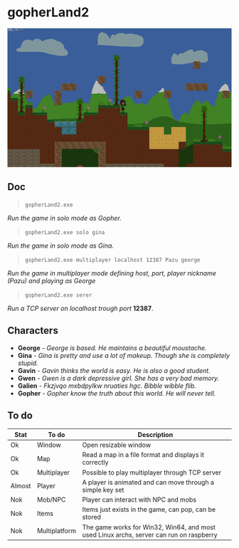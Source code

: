 # gopherLand2

![Game image](bg.png)

## Doc

> `gopherLand2.exe`

*Run the game in solo mode as Gopher.*

> `gopherLand2.exe solo gina`

*Run the game in solo mode as Gina.*

> `gopherLand2.exe multiplayer localhost 12387 Pazu george`

*Run the game in multiplayer mode defining host, port, player nickname (Pazu) and playing as George*

> `gopherLand2.exe serer`

*Run a TCP server on localhost trough port* **12387**.

## Characters

- **George** - *George is based. He maintains a beautiful moustache.*
- **Gina** - *Gina is pretty and use a lot of makeup. Though she is completely stupid.*
- **Gavin** - *Gavin thinks the world is easy. He is also a good student.*
- **Gwen** - *Gwen is a dark depressive girl. She has a very bad memory.*
- **Galien** - *Fkzjvqo mxbdpylkw nruaties hgc. Bibble wibble flib.*
- **Gopher** - *Gopher know the truth about this world. He will never tell.*


## To do

| Stat   | To do         | Description                                                                             |
| ------ | ------------- | --------------------------------------------------------------------------------------- |
| Ok     | Window        | Open resizable window                                                                   |
| Ok     | Map           | Read a map in a file format and displays it correctly                                   |
| Ok     | Multiplayer   | Possible to play multiplayer through TCP server                                         |
| Almost | Player        | A player is animated and can move through a simple key set                              |
| Nok    | Mob/NPC       | Player can interact with NPC and mobs                                                   |
| Nok    | Items         | Items just exists in the game, can pop, can be stored                                   |
| Nok    | Multiplatform | The game works for Win32, Win64, and most used Linux archs, server can run on raspberry |